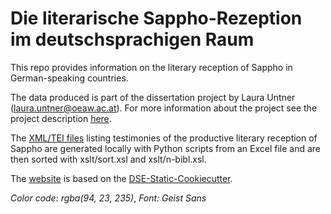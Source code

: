 # Die literarische Sappho-Rezeption im deutschsprachigen Raum

This repo provides information on the literary reception of Sappho in German-speaking countries. 

The data produced is part of the dissertation project by Laura Untner ([laura.untner@oeaw.ac.at](mailto:laura.untner@oeaw.ac.at)). For more information about the project see the project description [here](https://laurauntner.github.io/sappho-digital/about.html).

The [XML/TEI files](https://github.com/laurauntner/sappho-digital/tree/main/data/lists) listing testimonies of the productive literary reception of Sappho are generated locally with Python scripts from an Excel file and are then sorted with xslt/sort.xsl and xslt/n-bibl.xsl.

The [website](https://laurauntner.github.io/sappho-digital/) is based on the [DSE-Static-Cookiecutter](https://github.com/acdh-oeaw/dse-static-cookiecutter).

*Color code: rgba(94, 23, 235)*, *Font: Geist Sans*
